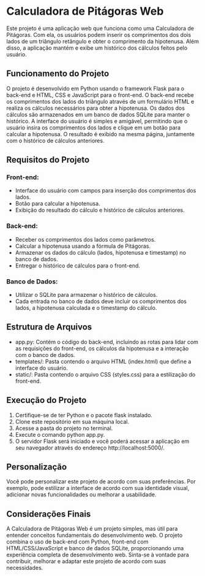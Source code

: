 # Calculadora de Pitágoras Web
Este projeto é uma aplicação web que funciona como uma Calculadora de Pitágoras. Com ela, os usuários podem inserir os comprimentos dos dois lados de um triângulo retângulo e obter o comprimento da hipotenusa. Além disso, a aplicação mantém e exibe um histórico dos cálculos feitos pelo usuário.

## Funcionamento do Projeto
O projeto é desenvolvido em Python usando o framework Flask para o back-end e HTML, CSS e JavaScript para o front-end. O back-end recebe os comprimentos dos lados do triângulo através de um formulário HTML e realiza os cálculos necessários para obter a hipotenusa. Os dados dos cálculos são armazenados em um banco de dados SQLite para manter o histórico.
A interface do usuário é simples e amigável, permitindo que o usuário insira os comprimentos dos lados e clique em um botão para calcular a hipotenusa. O resultado é exibido na mesma página, juntamente com o histórico de cálculos anteriores.

## Requisitos do Projeto

### Front-end:
- Interface do usuário com campos para inserção dos comprimentos dos lados.
- Botão para calcular a hipotenusa.
- Exibição do resultado do cálculo e histórico de cálculos anteriores.

### Back-end:
- Receber os comprimentos dos lados como parâmetros.
- Calcular a hipotenusa usando a fórmula de Pitágoras.
- Armazenar os dados do cálculo (lados, hipotenusa e timestamp) no banco de dados.
- Entregar o histórico de cálculos para o front-end.

### Banco de Dados:
- Utilizar o SQLite para armazenar o histórico de cálculos.
- Cada entrada no banco de dados deve incluir os comprimentos dos lados, a hipotenusa calculada e o timestamp do cálculo.

## Estrutura de Arquivos
- app.py: Contém o código do back-end, incluindo as rotas para lidar com as requisições do front-end, os cálculos da hipotenusa e a interação com o banco de dados.
- templates/: Pasta contendo o arquivo HTML (index.html) que define a interface do usuário.
- static/: Pasta contendo o arquivo CSS (styles.css) para a estilização do front-end.

## Execução do Projeto
1. Certifique-se de ter Python e o pacote flask instalado.
2. Clone este repositório em sua máquina local.
3. Acesse a pasta do projeto no terminal.
4. Execute o comando python app.py.
5. O servidor Flask será iniciado e você poderá acessar a aplicação em seu navegador através do endereço http://localhost:5000/.

## Personalização
Você pode personalizar este projeto de acordo com suas preferências. Por exemplo, pode estilizar a interface de acordo com sua identidade visual, adicionar novas funcionalidades ou melhorar a usabilidade.

## Considerações Finais
A Calculadora de Pitágoras Web é um projeto simples, mas útil para entender conceitos fundamentais do desenvolvimento web. O projeto combina o uso de back-end com Python, front-end com HTML/CSS/JavaScript e banco de dados SQLite, proporcionando uma experiência completa de desenvolvimento web. Sinta-se à vontade para contribuir, melhorar e adaptar este projeto de acordo com suas necessidades.
